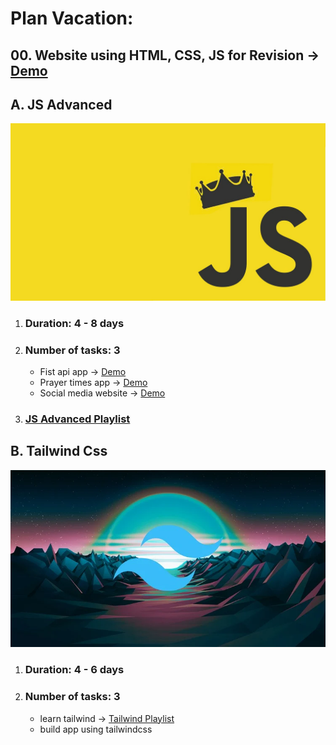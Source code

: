 # Plan Vacation:

## 00. Website using HTML, CSS, JS for Revision -> [Demo](https://moh123mos.github.io/Creativa/)

## A. JS Advanced

![JS Image](./js_adv.jpg)

1. ### Duration: 4 - 8 days
2. ### Number of tasks: 3

   - Fist api app -> [Demo](https://moh123mos.github.io/1st_API/)
   - Prayer times app -> [Demo](https://moh123mos.github.io/Prayer-Times/)
   - Social media website -> [Demo](https://social-media-five-teal.vercel.app/)

3. ### [JS Advanced Playlist](https://www.youtube.com/playlist?list=PLYyqC4bNbCIdvviLNbvYKfvHqszFPnUkj)

## B. Tailwind Css

![Tailwind Image](./tailwind.png)

1. ### Duration: 4 - 6 days
2. ### Number of tasks: 3

   - learn tailwind -> [Tailwind Playlist](https://www.youtube.com/playlist?list=PLxbVBWjVdAEjmn2KbE1886vVkPv1Iu67J)
   - build app using tailwindcss

